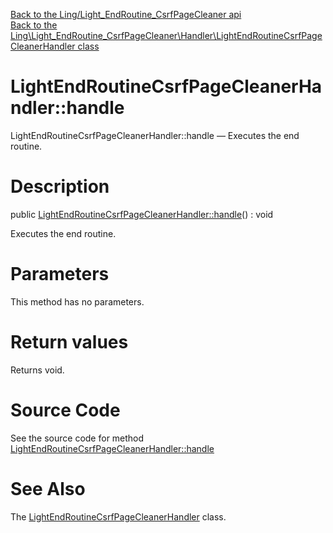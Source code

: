 [Back to the Ling/Light_EndRoutine_CsrfPageCleaner api](https://github.com/lingtalfi/Light_EndRoutine_CsrfPageCleaner/blob/master/doc/api/Ling/Light_EndRoutine_CsrfPageCleaner.md)<br>
[Back to the Ling\Light_EndRoutine_CsrfPageCleaner\Handler\LightEndRoutineCsrfPageCleanerHandler class](https://github.com/lingtalfi/Light_EndRoutine_CsrfPageCleaner/blob/master/doc/api/Ling/Light_EndRoutine_CsrfPageCleaner/Handler/LightEndRoutineCsrfPageCleanerHandler.md)


LightEndRoutineCsrfPageCleanerHandler::handle
================



LightEndRoutineCsrfPageCleanerHandler::handle — Executes the end routine.




Description
================


public [LightEndRoutineCsrfPageCleanerHandler::handle](https://github.com/lingtalfi/Light_EndRoutine_CsrfPageCleaner/blob/master/doc/api/Ling/Light_EndRoutine_CsrfPageCleaner/Handler/LightEndRoutineCsrfPageCleanerHandler/handle.md)() : void




Executes the end routine.




Parameters
================

This method has no parameters.


Return values
================

Returns void.








Source Code
===========
See the source code for method [LightEndRoutineCsrfPageCleanerHandler::handle](https://github.com/lingtalfi/Light_EndRoutine_CsrfPageCleaner/blob/master/Handler/LightEndRoutineCsrfPageCleanerHandler.php#L22-L31)


See Also
================

The [LightEndRoutineCsrfPageCleanerHandler](https://github.com/lingtalfi/Light_EndRoutine_CsrfPageCleaner/blob/master/doc/api/Ling/Light_EndRoutine_CsrfPageCleaner/Handler/LightEndRoutineCsrfPageCleanerHandler.md) class.



